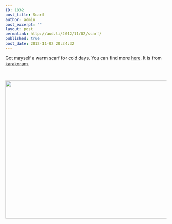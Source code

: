 ```yaml
---
ID: 1832
post_title: Scarf
author: admin
post_excerpt: ""
layout: post
permalink: http://aud.li/2012/11/02/scarf/
published: true
post_date: 2012-11-02 20:34:32
---
```

Got mayself a warm scarf for cold days. You can find more <a href="http://www.leboudoir.ch/seiten/frame.html">here</a>. It is from <a href="http://www.rokdouble.com/home/karakoram/">karakoram</a>.

&nbsp;

<a href="http://aud.li/2012/11/02/scarf/schal/" rel="attachment wp-att-1833"><img class="alignnone size-full wp-image-1833" title="Schal" src="http://aud.li/wp-content/uploads/2012/11/Schal.jpg" alt="" width="710" height="431" /></a>

&nbsp;